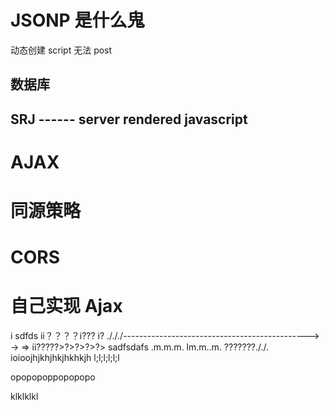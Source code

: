 # JSONP 是什么鬼

动态创建 script 无法 post

## 数据库

## SRJ ------ server rendered javascript

# AJAX

# 同源策略

# CORS

# 自己实现 Ajax

i
sdfds
ii？？？？i???
i?
./././----------------------------------------------> -> =>
ii?????>?>?>?>?>
sadfsdafs
.m.m.m.
lm.m..m.
???????././.
ioioojhjkhjhkjhkhkjh
l;l;l;l;l;l

opopopoppopopopo

klklklkl
